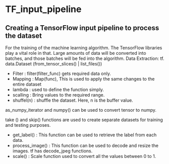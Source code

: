 # TF_input_pipeline
Creating a TensorFlow input pipeline to process the dataset
------------------------------------------------------------------------------------------------------------------------------------------------------------------------------------
For the training of the machine learning algorithm. The TensorFlow libraries play a vital role in that. Large amounts of data will be converted into batches, and those batches will be fed into the algorithm. 
 Data Extraction:      tf. data.Dataset (from_tensor_slices() |  list_files())
- Filter         :      filter(filter_func) gets required data only.
- Mapping        :      Map(func), This is used to apply the same changes to the entire dataset
- lambda         :      used to define the function simply.
- scalling       :      Bring values to the required range.
- shuffel(n)     :      shuffle the dataset. Here, n is the buffer value. 

as_numpy_iterator and numpy() can be used to convert tensor to numpy.

 take () and skip()   functions are used to create separate datasets for training and testing purposes. 
- get_label()     : This function can be used to retrieve the label from each data.
- process_image() : This function can be used to decode and resize the images.  tf has decode_jpeg functions.
- scale()         : Scale function used to convert all the values between 0 to 1.

